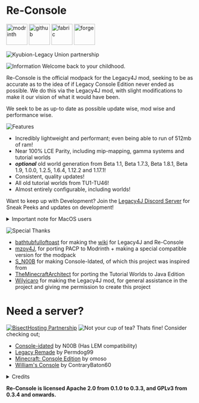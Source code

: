 # Re-Console

[<img alt="modrinth" height="56" src="https://cdn.jsdelivr.net/npm/@intergrav/devins-badges@3/assets/cozy/available/modrinth_vector.svg">](https://modrinth.com/mod/legacy4j) <!-- SVG version -->
[<img alt="github" height="56" src="https://cdn.jsdelivr.net/npm/@intergrav/devins-badges@3/assets/cozy/available/github_vector.svg">](https://github.com/Legacy-Union/Re-Console/releases) [<img alt="fabric" height="56" src="https://cdn.jsdelivr.net/npm/@intergrav/devins-badges@3/assets/cozy/supported/fabric_vector.svg">](https://fabricmc.net/) [<img alt="forge" height="56" src="https://cdn.jsdelivr.net/npm/@intergrav/devins-badges@3/assets/cozy/unsupported/forge_vector.svg">](https://files.minecraftforge.net)




![Kyubion-Legacy Union partnership](https://cdn.modrinth.com/data/cached_images/861b84a0c4112e3f4fc745e78cc28bfcbc4beffb.png)

![Information](https://cdn.modrinth.com/data/cached_images/e25570e1d156c711baad158a5565061b157a94e9.webp)
Welcome back to your childhood.

Re-Console is the official modpack for the Legacy4J mod, seeking to be as accurate as to the idea of if Legacy Console Edition never ended as possible.
We do this via the Legacy4J mod, with slight modifications to make it our vision of what it would have been.

We seek to be as up-to date as possible update wise, mod wise and performance wise.

![Features](https://cdn.modrinth.com/data/cached_images/97029679acef552aaa93810310bee9e0f287dc5d.webp)
- Incredibly lightweight and performant; even being able to run of 512mb of ram!
- Near 100% LCE Parity, including mip-mapping, gamma systems and tutorial worlds
- ***optional*** old world generation from Beta 1.1, Beta 1.7.3, Beta 1.8.1, Beta 1.9, 1.0.0, 1.2.5, 1.6.4, 1.12.2 and 1.17.1!
- Consistent, quality updates!
- All old tutorial worlds from TU1-TU46!
- Almost entirely configurable, including worlds!

Want to keep up with Development? Join the [Legacy4J Discord Server](https://discord.com/invite/FJVbVgT9uS) for Sneak Peeks and updates on development!

<details>
<summary>Important note for MacOS users</summary>

After some trial and error, I have realized Re-Console needs the SDL2 framework to run, which is not installed on macOS by default. Here is a quick tutorial to do so:

1) Install the latest release here (for mac, it will be the .dmg installer): https://github.com/libsdl-org/SDL/releases/tag/release-2.30.3
2) Run the installer
3) Open a new finder window, and in the upper left-hand portion of the screen, click `go`, `go to folder`, and enter this path: `/Library/Frameworks`
4) Drag the `SDL2.framework` folder from the installer to the framework directory
5) Launch ReConsole using the launcher of your choice. Click OK on the promts until your instance crashes
6) Open `System Settings`, go to `Privacy & Security`, and scroll down to where you see `"SDL2.framework" was blocked from use because it is not from an identified developer.`. Click `Allow Anyway`.
7) You can now launch ReConsole!


</details>

![Special Thanks](https://cdn.modrinth.com/data/cached_images/42bdd0b7ac744fbb277bcb8aea88598b682b9c07.webp)
- [bathtubfulloftoast](https://modrinth.com/user/bathtubfulloftoast) for making the [wiki](https://l4j.novassite.net/) for Legacy4J and Re-Console
- [mzov4J](https://modrinth.com/user/mzov_jen), for porting PACP to Modrinth + making a special compatible version for the modpack
- [S_N00B](https://modrinth.com/user/n00b) for making Console-Idated, of which this project was inspired from
- [TheMinecraftArchitect](https://www.theminecraftarchitect.com/) for porting the Tutorial Worlds to Java Edition
- [Wilyicaro](https://modrinth.com/user/wilyicaro) for making the Legacy4J mod, for general assistance in the project and giving me permission to create this project

# Need a server?
[![BisectHosting Partnership](https://cdn.modrinth.com/data/cached_images/3d811a958c28645cf1007ccc3d90cb282921bf7f.webp)](https://bisecthosting.com/raamviot50)
![Not your cup of tea?](https://cdn.modrinth.com/data/cached_images/0c70e2e9dcbf8b50e1aa6f41388ef26875661063.webp)
Thats fine! Consider checking out;
- [Console-idated](https://modrinth.com/modpack/console-idated) by N00B (Has LEM compatibility)
- [Legacy Remade](https://modrinth.com/modpack/legacy-remade) by Permdog99
- [Minecraft: Console Edition](https://modrinth.com/modpack/consoleedition) by omoso
- [William's Console](https://modrinth.com/modpack/williams-console) by ContraryBaton60


<details>
<summary>Credits</summary>

![Credits](https://cdn.modrinth.com/data/cached_images/60eabb80c3a86652dbc3b9323f70d5adc93a1d4a.webp)

## Theorem
- **omoso, Lead Developer**
## Kyubion Studios
- **Wilyicaro, Developer**
- **nearznn, Manager**
## Legacy Union
- **BuddarScotchy, Playtester**
- **TheMinecraftArchitect, Playtester and Contributor**
- **Permdog99, [Legacy Mipmaps](https://modrinth.com/mod/legacy-mipmaps)**
## Other
- **mzov4J, [Programmer Art Continuation Project](https://modrinth.com/resourcepack/pacp)**
- **All the mod developers who made this project possible!**

***Re-Console runs the C2ME [Simply Optimized](https://modrinth.com/modpack/sop) configuration file***

</details>

**Re-Console is licensed Apache 2.0 from 0.1.0 to 0.3.3, and GPLv3 from 0.3.4 and onwards.**
